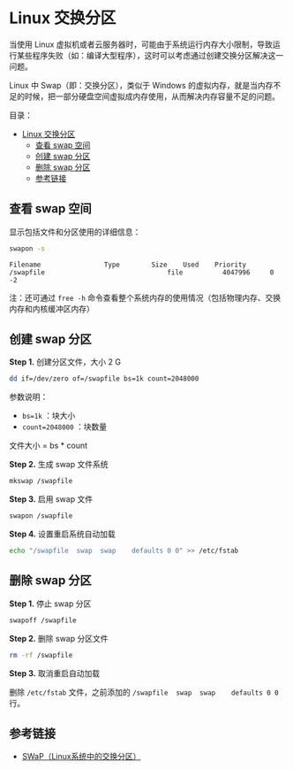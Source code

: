 # Linux 交换分区

当使用 Linux 虚拟机或者云服务器时，可能由于系统运行内存大小限制，导致运行某些程序失败（如：编译大型程序），这时可以考虑通过创建交换分区解决这一问题。

Linux 中 Swap（即：交换分区），类似于 Windows 的虚拟内存，就是当内存不足的时候，把一部分硬盘空间虚拟成内存使用，从而解决内存容量不足的问题。

目录：

- [Linux 交换分区](#linux-交换分区)
  - [查看 swap 空间](#查看-swap-空间)
  - [创建 swap 分区](#创建-swap-分区)
  - [删除 swap 分区](#删除-swap-分区)
  - [参考链接](#参考链接)

## 查看 swap 空间

显示包括文件和分区使用的详细信息：

```bash
swapon -s
```

```
Filename				Type		Size	Used	Priority
/swapfile                              	file	      4047996	  0	  -2
```

注：还可通过 `free -h` 命令查看整个系统内存的使用情况（包括物理内存、交换内存和内核缓冲区内存）

## 创建 swap 分区

**Step 1.** 创建分区文件，大小 2 G

```bash
dd if=/dev/zero of=/swapfile bs=1k count=2048000
```

参数说明：

* `bs=1k` ：块大小
* `count=2048000` ：块数量

文件大小 = bs * count

**Step 2.** 生成 swap 文件系统

```bash
mkswap /swapfile
```

**Step 3.** 启用 swap 文件

```bash
swapon /swapfile
```

**Step 4.** 设置重启系统自动加载

```bash
echo "/swapfile  swap  swap    defaults 0 0" >> /etc/fstab
```

## 删除 swap 分区

**Step 1.** 停止 swap 分区

```bash
swapoff /swapfile
```

**Step 2.** 删除 swap 分区文件

```bash
rm -rf /swapfile
```

**Step 3.** 取消重启自动加载

删除 `/etc/fstab` 文件，之前添加的 `/swapfile  swap  swap    defaults 0 0` 行。

## 参考链接

* [SWaP（Linux系统中的交换分区）](https://baike.baidu.com/item/Swap/2666174)
